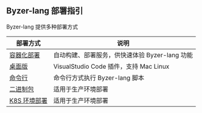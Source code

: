 ## Byzer-lang 部署指引

Byzer-lang 提供多种部署方式

| 部署方式                           | 说明                                |
|--------------------------------|-----------------------------------|
| [容器化部署](containerized_deployment.md)          | 自动构建、部署服务，供快速体验 Byzer-lang 功能      |
| [桌面版](desktop-installation.md) | VisualStudio Code 插件，支持 Mac Linux |
| [命令行](cli-installation.md)     | 命令行方式执行 Byzer-lang 脚本              |
| [二进制包](binary-installation.md) | 适用于生产环境部署                         |
| [K8S 环境部署](binary-installation.md) | 适用于生产环境部署                         |
